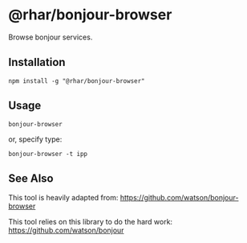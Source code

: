 # @rhar/bonjour-browser

Browse bonjour services.

## Installation

```
npm install -g "@rhar/bonjour-browser"
```

## Usage

`bonjour-browser`

or, specify type:

`bonjour-browser -t ipp`


## See Also

This tool is heavily adapted from:
https://github.com/watson/bonjour-browser

This tool relies on this library to do the hard work:
https://github.com/watson/bonjour
